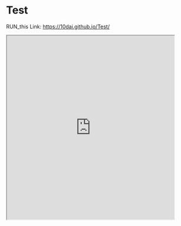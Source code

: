 # Test
RUN_this
Link: https://10dai.github.io/Test/
<iframe src="https://public.tableau.com/views/CTDistrictsIncomevGrades2009-13/Whatever:showVizHome=no&:embed=true"width="90%" height="500"<>/iframe>
try_AGAIN
